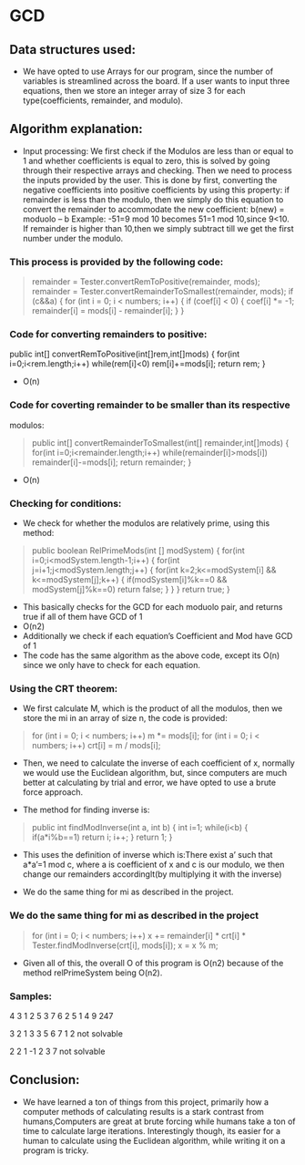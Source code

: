 # GCD
## Data structures used:
- We have opted to use Arrays for our program, since the number of 
variables is streamlined across the board. If a user wants to input three 
equations, then we store an integer array of size 3 for each 
type(coefficients, remainder, and modulo).

## Algorithm explanation:
- Input processing:
We first check if the Modulos are less than or equal to 1 and whether 
coefficients is equal to zero, this is solved by going through their 
respective arrays and checking. Then we need to process the inputs provided by the user. 
This is done by first, converting the negative coefficients into positive 
coefficients by using this property: if remainder is less than the 
modulo, then we simply do this equation to convert the remainder to 
accommodate the new coefficient: b(new) = moduolo – b
Example: -51=9 mod 10 becomes 51=1 mod 10,since 9<10. If 
remainder is higher than 10,then we simply subtract till we get the 
first number under the modulo.

### This process is provided by the following code:
> remainder = Tester.convertRemToPositive(remainder, mods);
remainder = Tester.convertRemainderToSmallest(remainder, mods);
if (c&&a) {
for (int i = 0; i < numbers; i++) {
if (coef[i] < 0) {
coef[i] *= -1;
remainder[i] = mods[i] - remainder[i];
}
 }

### Code for converting remainders to positive:
public int[] convertRemToPositive(int[]rem,int[]mods) {
for(int i=0;i<rem.length;i++) 
while(rem[i]<0) 
rem[i]+=mods[i];
return rem;
}
- O(n)

### Code for coverting remainder to be smaller than its respective 
modulos:
> public int[] convertRemainderToSmallest(int[] remainder,int[]mods) {
for(int i=0;i<remainder.length;i++) 
while(remainder[i]>mods[i]) 
remainder[i]-=mods[i];
return remainder;
}
- O(n)

### Checking for conditions:
- We check for whether the modulos are relatively prime, using this 
method:
> public boolean RelPrimeMods(int [] modSystem) {
     for(int i=0;i<modSystem.length-1;i++) {
        for(int j=i+1;j<modSystem.length;j++) {
           for(int k=2;k<=modSystem[i] && k<=modSystem[j];k++) {
              if(modSystem[i]%k==0 && modSystem[j]%k==0)
                  return false;
           }
        }
     }
     return true;
 }

- This basically checks for the GCD for each moduolo pair, and returns 
true if all of them have GCD of 1
- O(n2)
- Additionally we check if each equation’s Coefficient and Mod have GCD of 1
- The code has the same algorithm as the above code, except its O(n) since we only 
have to check for each equation.
### Using the CRT theorem:
- We first calculate M, which is the product of all the modulos, then we 
store the mi in an array of size n, the code is provided:
> for (int i = 0; i < numbers; i++)
      m *= mods[i];
for (int i = 0; i < numbers; i++)
     crt[i] = m / mods[i];
     
- Then, we need to calculate the inverse of each coefficient of x, 
normally we would use the Euclidean algorithm, but, since 
computers are much better at calculating by trial and error, we have 
opted to use a brute force approach.

- The method for finding inverse is:
> public int findModInverse(int a, int b) {
     int i=1;
     while(i<b) {
        if(a*i%b==1)
            return i;
        i++;
     }
     return 1;
}

- This uses the definition of inverse which is:There exist a’ such that 
a*a’=1 mod c, where a is coefficient of x and c is our modulo, we then change our 
remainders accordinglt(by multiplying it with the inverse)

- We do the same thing for mi as described in the project.

### We do the same thing for mi as described in the project
> for (int i = 0; i < numbers; i++) 
    x += remainder[i] * crt[i] * Tester.findModInverse(crt[i], mods[i]);
x = x % m;

- Given all of this, the overall O of this program is O(n2) 
because of the method relPrimeSystem being O(n2).

### Samples:
4
3  1  2
5  3  7
6  2  5
1  4  9
247

3
2  1  3
3  5  6
7  1  2
not solvable

2
2  1  -1
2  3   7
not solvable

## Conclusion:
- We have learned a ton of things from this project, primarily how a 
computer methods of calculating results is a stark contrast from 
humans,Computers are great at brute forcing while humans take a ton of 
time to calculate large iterations. Interestingly though, its easier for a 
human to calculate using the Euclidean algorithm, while writing it on a 
program is tricky.
